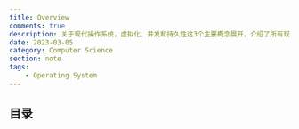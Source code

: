 ```yaml
---
title: Overview
comments: true
description: 关于现代操作系统，虚拟化、并发和持久性这3个主要概念展开，介绍了所有现代系统的主要组件（包括调度、虚拟内存管理、磁盘和I/O子系统、文件系统）
date: 2023-03-05
category: Computer Science
section: note
tags:
    - Operating System
---
```


## 目录